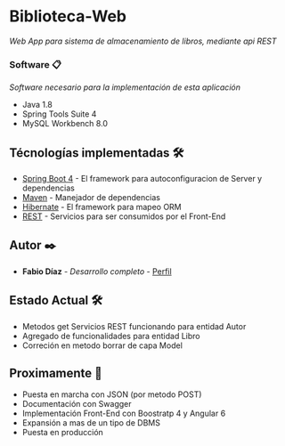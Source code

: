 # Biblioteca-Web
_Web App para sistema de almacenamiento de libros, mediante api REST_

### Software 📋

_Software necesario para la implementación de esta aplicación_

* Java 1.8
* Spring Tools Suite 4
* MySQL Workbench 8.0

## Técnologías implementadas 🛠️

* [Spring Boot 4](https://spring.io/projects/spring-boot) - El framework para autoconfiguracion de Server y dependencias
* [Maven](https://maven.apache.org/) - Manejador de dependencias
* [Hibernate](https://hibernate.org/) - El framework para mapeo ORM
* [REST](https://spring.io/guides/gs/rest-service/) - Servicios para ser consumidos por el Front-End

## Autor ✒️

* **Fabio Díaz** - *Desarrollo completo* - [Perfil](https://github.com/diazfabio18)

## Estado Actual 🛠️

* Metodos get Servicios REST funcionando para entidad Autor
* Agregado de funcionalidades para entidad Libro
* Correción en metodo borrar de capa Model

## Proximamente 📌

* Puesta en marcha con JSON (por metodo POST)
* Documentación con Swagger
* Implementación Front-End con Boostratp 4 y Angular 6
* Expansión a mas de un tipo de DBMS
* Puesta en producción
